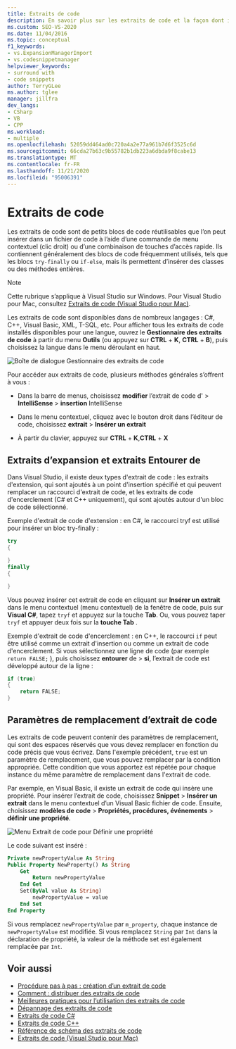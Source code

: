 ```yaml
---
title: Extraits de code
description: En savoir plus sur les extraits de code et la façon dont il s’agit de petits blocs de code réutilisable qui peuvent être insérés dans un fichier de code.
ms.custom: SEO-VS-2020
ms.date: 11/04/2016
ms.topic: conceptual
f1_keywords:
- vs.ExpansionManagerImport
- vs.codesnippetmanager
helpviewer_keywords:
- surround with
- code snippets
author: TerryGLee
ms.author: tglee
manager: jillfra
dev_langs:
- CSharp
- VB
- CPP
ms.workload:
- multiple
ms.openlocfilehash: 52059dd464ad0c720a4a2e77a961b7d6f3525c6d
ms.sourcegitcommit: 66cda27b63c9b55782b1db223a6dbda9f8cabe13
ms.translationtype: MT
ms.contentlocale: fr-FR
ms.lasthandoff: 11/21/2020
ms.locfileid: "95006391"
---
```

# <a name="code-snippets"></a>Extraits de code

Les extraits de code sont de petits blocs de code réutilisables que l’on peut insérer dans un fichier de code à l’aide d’une commande de menu contextuel (clic droit) ou d’une combinaison de touches d’accès rapide. Ils contiennent généralement des blocs de code fréquemment utilisés, tels que les blocs `try-finally` ou `if-else`, mais ils permettent d’insérer des classes ou des méthodes entières.

> [!NOTE]
> Cette rubrique s’applique à Visual Studio sur Windows. Pour Visual Studio pour Mac, consultez [Extraits de code (Visual Studio pour Mac)](/visualstudio/mac/snippets).

Les extraits de code sont disponibles dans de nombreux langages : C#, C++, Visual Basic, XML, T-SQL, etc. Pour afficher tous les extraits de code installés disponibles pour une langue, ouvrez le **Gestionnaire des extraits de code** à partir du menu **Outils** (ou appuyez sur **CTRL** + **K**, **CTRL** + **B**), puis choisissez la langue dans le menu déroulant en haut.

![Boîte de dialogue Gestionnaire des extraits de code](media/code-snippets-manager.png)

Pour accéder aux extraits de code, plusieurs méthodes générales s’offrent à vous :

- Dans la barre de menus, choisissez **modifier** l’extrait de code d'  >  **IntelliSense**  >  **insertion** IntelliSense

- Dans le menu contextuel, cliquez avec le bouton droit dans l’éditeur de code, choisissez **extrait**  >  **Insérer un extrait**

- À partir du clavier, appuyez sur **CTRL** + **K**,**CTRL** + **X**

## <a name="expansion-snippets-and-surround-with-snippets"></a>Extraits d’expansion et extraits Entourer de

Dans Visual Studio, il existe deux types d'extrait de code : les extraits d'extension, qui sont ajoutés à un point d'insertion spécifié et qui peuvent remplacer un raccourci d'extrait de code, et les extraits de code d'encerclement (C# et C++ uniquement), qui sont ajoutés autour d'un bloc de code sélectionné.

Exemple d'extrait de code d'extension : en C#, le raccourci tryf est utilisé pour insérer un bloc try-finally :

```csharp
try
{

}
finally
{

}
```

Vous pouvez insérer cet extrait de code en cliquant sur **Insérer un extrait** dans le menu contextuel (menu contextuel) de la fenêtre de code, puis sur **Visual C#**, tapez `tryf` et appuyez sur la touche **Tab**. Ou, vous pouvez taper `tryf` et appuyer deux fois sur la **touche Tab** .

Exemple d'extrait de code d'encerclement : en C++, le raccourci `if` peut être utilisé comme un extrait d'insertion ou comme un extrait de code d'encerclement. Si vous sélectionnez une ligne de code (par exemple `return FALSE;` ), puis choisissez **entourer** de  >  **si**, l’extrait de code est développé autour de la ligne :

```cpp
if (true)
{
    return FALSE;
}
```

## <a name="snippet-replacement-parameters"></a>Paramètres de remplacement d’extrait de code

Les extraits de code peuvent contenir des paramètres de remplacement, qui sont des espaces réservés que vous devez remplacer en fonction du code précis que vous écrivez. Dans l'exemple précédent, `true` est un paramètre de remplacement, que vous pouvez remplacer par la condition appropriée. Cette condition que vous apportez est répétée pour chaque instance du même paramètre de remplacement dans l'extrait de code.

Par exemple, en Visual Basic, il existe un extrait de code qui insère une propriété. Pour insérer l’extrait de code, choisissez **Snippet**  >  **Insérer un extrait** dans le menu contextuel d’un Visual Basic fichier de code. Ensuite, choisissez **modèles de code**  >  **Propriétés, procédures, événements**  >  **définir une propriété**.

![Menu Extrait de code pour Définir une propriété](media/code-snippets-vb-property.png)

Le code suivant est inséré :

```vb
Private newPropertyValue As String
Public Property NewProperty() As String
    Get
        Return newPropertyValue
    End Get
    Set(ByVal value As String)
        newPropertyValue = value
    End Set
End Property
```

Si vous remplacez `newPropertyValue` par `m_property`, chaque instance de `newPropertyValue` est modifiée. Si vous remplacez `String` par `Int` dans la déclaration de propriété, la valeur de la méthode set est également remplacée par `Int`.

## <a name="see-also"></a>Voir aussi

- [Procédure pas à pas : création d’un extrait de code](../ide/walkthrough-creating-a-code-snippet.md)
- [Comment : distribuer des extraits de code](../ide/how-to-distribute-code-snippets.md)
- [Meilleures pratiques pour l’utilisation des extraits de code](../ide/best-practices-for-using-code-snippets.md)
- [Dépannage des extraits de code](../ide/troubleshooting-snippets.md)
- [Extraits de code C#](../ide/visual-csharp-code-snippets.md)
- [Extraits de code C++](../ide/visual-cpp-code-snippets.md)
- [Référence de schéma des extraits de code](../ide/code-snippets-schema-reference.md)
- [Extraits de code (Visual Studio pour Mac)](/visualstudio/mac/snippets)

